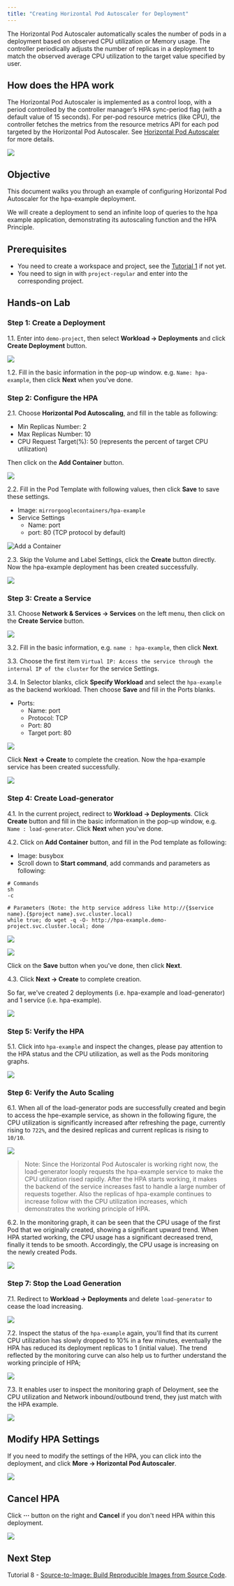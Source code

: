 ```yaml
---
title: "Creating Horizontal Pod Autoscaler for Deployment"
---
```


The Horizontal Pod Autoscaler automatically scales the number of pods in a deployment based on observed CPU utilization or Memory usage. The controller periodically adjusts the number of replicas in a deployment to match the observed average CPU utilization to the target value specified by user.

## How does the HPA work

The Horizontal Pod Autoscaler is implemented as a control loop, with a period controlled by the controller manager’s HPA sync-period flag (with a default value of 15 seconds). For per-pod resource metrics (like CPU), the controller fetches the metrics from the resource metrics API for each pod targeted by the Horizontal Pod Autoscaler. See [Horizontal Pod Autoscaler](https://kubernetes.io/docs/tasks/run-application/horizontal-pod-autoscale/) for more details.

![](https://pek3b.qingstor.com/kubesphere-docs/png/20190716214909.png)

## Objective

This document walks you through an example of configuring Horizontal Pod Autoscaler for the hpa-example deployment. 

We will create a deployment to send an infinite loop of queries to the hpa example application, demonstrating its autoscaling function and the HPA Principle.

## Prerequisites

- You need to create a workspace and project, see the [Tutorial 1](admin-quick-start.md) if not yet.
- You need to sign in with `project-regular` and enter into the corresponding project.

## Hands-on Lab

### Step 1: Create a Deployment

1.1. Enter into `demo-project`, then select **Workload → Deployments** and click **Create Deployment** button.

![](https://pek3b.qingstor.com/kubesphere-docs/png/20190716215848.png)

1.2. Fill in the basic information in the pop-up window. e.g. `Name: hpa-example`, then click **Next** when you've done.

### Step 2: Configure the HPA 

2.1. Choose **Horizontal Pod Autoscaling**, and fill in the table as following:

- Min Replicas Number: 2
- Max Replicas Number: 10
- CPU Request Target(%): 50 (represents the percent of target CPU utilization)


Then click on the **Add Container** button.

![](https://pek3b.qingstor.com/kubesphere-docs/png/20190716220122.png)

2.2. Fill in the Pod Template with following values, then click **Save** to save these settings.

- Image: `mirrorgooglecontainers/hpa-example`
- Service Settings
   - Name: port 
   - port: 80 (TCP protocol by default)

![Add a Container](https://pek3b.qingstor.com/kubesphere-docs/png/20190321234139.png)


2.3. Skip the Volume and Label Settings, click the **Create** button directly. Now the hpa-example deployment has been created successfully.

![](https://pek3b.qingstor.com/kubesphere-docs/png/20190716221028.png)

### Step 3: Create a Service

3.1. Choose **Network & Services → Services** on the left menu, then click on the **Create Service** button.

![](https://pek3b.qingstor.com/kubesphere-docs/png/20190716221110.png)

3.2. Fill in the basic information, e.g. `name : hpa-example`, then click **Next**.

3.3. Choose the first item `Virtual IP: Access the service through the internal IP of the cluster` for the service Settings.

3.4. In Selector blanks, click **Specify Workload** and select the `hpa-example` as the backend workload. Then choose **Save** and fill in the Ports blanks.

- Ports:
   - Name: port
   - Protocol: TCP
   - Port: 80  
   - Target port: 80

![](https://pek3b.qingstor.com/kubesphere-docs/png/20190716221536.png)

Click **Next → Create** to complete the creation. Now the hpa-example service has been created successfully.

![](https://pek3b.qingstor.com/kubesphere-docs/png/20190716221828.png)

### Step 4: Create Load-generator

4.1. In the current project, redirect to **Workload → Deployments**. Click **Create** button and fill in the basic information in the pop-up window, e.g. `Name : load-generator`. Click **Next** when you've done.

4.2. Click on **Add Container** button, and fill in the Pod template as following:


- Image: busybox
- Scroll down to **Start command**, add commands and parameters as following:

```
# Commands
sh
-c

# Parameters (Note: the http service address like http://{$service name}.{$project name}.svc.cluster.local)
while true; do wget -q -O- http://hpa-example.demo-project.svc.cluster.local; done
```

![](https://pek3b.qingstor.com/kubesphere-docs/png/20190716222521.png)

![](https://pek3b.qingstor.com/kubesphere-docs/png/20190716222549.png)

Click on the **Save** button when you've done, then click **Next**.

4.3. Click **Next → Create** to complete creation.

So far, we've created 2 deployments (i.e. hpa-example and load-generator) and 1 service (i.e. hpa-example).

![](https://pek3b.qingstor.com/kubesphere-docs/png/20190716222833.png)

### Step 5: Verify the HPA

5.1. Click into `hpa-example` and inspect the changes, please pay attention to the HPA status and the CPU utilization, as well as the Pods monitoring graphs.

![](https://pek3b.qingstor.com/kubesphere-docs/png/20190322010021.png)

### Step 6: Verify the Auto Scaling

6.1. When all of the load-generator pods are successfully created and begin to access the hpe-example service, as shown in the following figure, the CPU utilization is significantly increased after refreshing the page, currently rising to `722%`, and the desired replicas and current replicas is rising to `10/10`. 

![](https://pek3b.qingstor.com/kubesphere-docs/png/20190716223104.png)

> Note: Since the Horizontal Pod Autoscaler is working right now, the load-generator looply requests the hpa-example service to make the CPU utilization rised rapidly. After the HPA starts working, it makes the backend of the service increases fast to handle a large number of requests together. Also the replicas of hpa-example continues to increase follow with the CPU utilization increases, which demonstrates the working principle of HPA.


6.2. In the monitoring graph, it can be seen that the CPU usage of the first Pod that we originally created, showing a significant upward trend. When HPA started working, the CPU usage has a significant decreased trend, finally it tends to be smooth. Accordingly, the CPU usage is increasing on the newly created Pods.

![](https://pek3b.qingstor.com/kubesphere-docs/png/20190716223415.png)


### Step 7: Stop the Load Generation

7.1. Redirect to **Workload → Deployments** and delete `load-generator` to cease the load increasing.

![](https://pek3b.qingstor.com/kubesphere-docs/png/20190716225225.png)

7.2. Inspect the status of the `hpa-example` again, you'll find that its current CPU utilization has slowly dropped to 10% in a few minutes, eventually the HPA has reduced its deployment replicas to 1 (initial value). The trend reflected by the monitoring curve can also help us to further understand the working principle of HPA;

![](https://pek3b.qingstor.com/kubesphere-docs/png/20190716230725.png)

7.3. It enables user to inspect the monitoring graph of Deloyment, see the CPU utilization and Network inbound/outbound trend, they just match with the HPA example.

![](https://pek3b.qingstor.com/kubesphere-docs/png/20190716230333.png)

## Modify HPA Settings

If you need to modify the settings of the HPA, you can click into the deployment, and click **More → Horizontal Pod Autoscaler**. 

![](https://pek3b.qingstor.com/kubesphere-docs/png/20190716225918.png)

## Cancel HPA

Click **···** button on the right and **Cancel** if you don't need HPA within this deployment.

![](https://pek3b.qingstor.com/kubesphere-docs/png/20190716225953.png)

## Next Step

Tutorial 8 - [Source-to-Image: Build Reproducible Images from Source Code](s2i.md).
